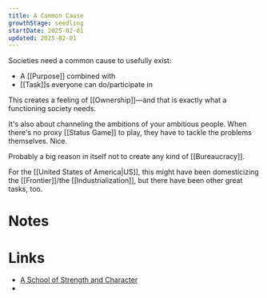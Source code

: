 ```yaml
---
title: A Common Cause
growthStage: seedling
startDate: 2025-02-01
updated: 2025-02-01
---
```

Societies need a common cause to usefully exist:
- A [[Purpose]] combined with
- [[Task]]s everyone can do/participate in

This creates a feeling of [[Ownership]]—and that is exactly what a functioning society needs.

It's also about channeling the ambitions of your ambitious people. When there's no proxy [[Status Game]] to play, they have to tackle the problems themselves. Nice.

Probably a big reason in itself not to create any kind of [[Bureaucracy]]. 

For the [[United States of America|US]], this might have been domesticizing the [[Frontier]]/the [[Industrialization]], but there have been other great tasks, too.

# Notes


# Links
- [A School of Strength and Character](https://www.palladiummag.com/2023/03/30/a-school-of-strength-and-character/?ref=approachwithalacrity.com)
- 
